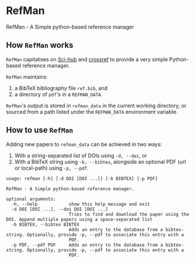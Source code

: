 # RefMan
RefMan - A Simple python-based reference manager

## How `RefMan` works
`RefMan` capitalises on [Sci-hub](https://sci-hub.se/) and [crossref](https://crossref.org) to 
provide a very simple Python-based reference manager.

`RefMan` maintains:
 1. a BibTeX bibliography file `ref.bib`, and
 2. a directory of `pdf`'s in a `REFMAN_DATA`.

`RefMan`'s output is stored in `refman_data` in the current working directory, or sourced from a
path listed under the `REFMAN_DATA` environment variable.

## How to use `RefMan`

Adding new papers to `refman_data` can be achieved in two ways:
 1. With a string-separated list of DOIs using `-d, --doi`, or
 2. With a BibTeX string using `-b, --bibtex`, alongside an optional PDF (url or local-path) using `-p, --pdf`.

```
usage: refman [-h] [-d DOI [DOI ...]] [-b BIBTEX] [-p PDF]

RefMan - A Simple python-based reference manager.

optional arguments:
  -h, --help            show this help message and exit
  -d DOI [DOI ...], --doi DOI [DOI ...]
                        Tries to find and download the paper using the DOI. Append multiple papers using a space-separated list
  -b BIBTEX, --bibtex BIBTEX
                        Adds an entry to the database from a bibtex-string. Optionally, provide -p, --pdf to associate this entry with a
                        PDF.
  -p PDF, --pdf PDF     Adds an entry to the database from a bibtex-string. Optionally, provide -p, --pdf to associate this entry with a
                        PDF.
```